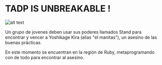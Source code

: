 # TADP IS UNBREAKABLE ! 

![alt text](https://66.media.tumblr.com/3ca8492403f163e3193f5cf6654aaf00/tumblr_inline_ofa3yqCFnb1ttrl6y_1280.jpg)

Un grupo de jovenes deben usar sus poderes llamados Stand para encontrar y vencer a Yoshikage Kira (alias "el manitas"), un asesino de las buenas prácticas.

En este momento se encuentran en la región de Ruby, metaprogramando con de todo para encontrar al asesino. 

